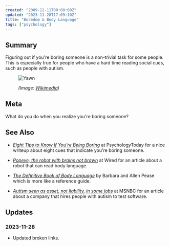 ```yaml
---
created: "2009-12-11T00:00:00Z"
updated: "2023-11-28T17:09:10Z"
title: "Boredom & Body Language"
tags: ["psychology"]
---
```


## Summary

<div class="entry-summary" markdown="1">

Figuring out if you're boring someone is a non-trivial task for some people.
This is especially true for people who have a hard time reading social cues,
such as people with autism.

</div>

<figure markdown="1">

![Yawn]({{thumbnail}})

<figcaption>
  <address markdown="1">

(Image: [Wikimedia](http://commons.wikimedia.org/wiki/File:Ducreuxyawn.jpg))</address>

</figcaption>
</figure><!--more-->

## Meta

What do you do when you realize you're boring someone?

## See Also

- <cite>[Eight Tips to Know If You're Being Boring](/static/archive/www.psychologytoday.com/blog/the-happiness-project/200912/eight-tips-know-if-youre-being-boring.pdf)</cite>
  at <span class="vcard org fn">PsychologyToday</span>
  for a nice writeup about eight cues that indicate you're boring someone.

- <cite>[Popeye, the robot with brains not brawn](https://web.archive.org/web/20091213201321/https://www.wired.co.uk/news/archive/2009-12/10/popeye%2C-the-robot-with-brains-not-brawn.aspx)</cite>
  at <span class="vcard org fn">Wired</span>
  for an article about a robot that can read body language.

- <cite>[The Definitive Book of Body Language](http://www.amazon.com/gp/product/0553804723)</cite> by Barbara and Allen Pease which is more like a reference guide.

- <cite>[Autism seen as asset, not liability, in some jobs](https://web.archive.org/web/20091212224632/www.msnbc.msn.com/id/34047713/ns/health-mental_health/)</cite>
  at <span class="vcard org fn">MSNBC</span>
  for an article about a company that hires people with autism to test
  software.

## Updates

### <span class="rel-date" title="2023-11-28T17:09:10Z">2023-11-28</span>

- Updated broken links.
